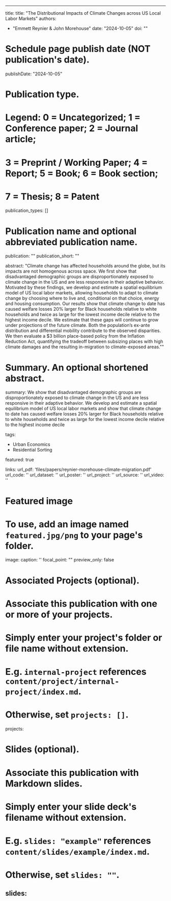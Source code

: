 




---
title: title: "The Distributional Impacts of Climate Changes across US Local Labor Markets"
authors:
- "Emmett Reynier & John Morehouse"
date:  "2024-10-05"
doi: ""

# Schedule page publish date (NOT publication's date).
publishDate:  "2024-10-05"

# Publication type.
# Legend: 0 = Uncategorized; 1 = Conference paper; 2 = Journal article;
# 3 = Preprint / Working Paper; 4 = Report; 5 = Book; 6 = Book section;
# 7 = Thesis; 8 = Patent
publication_types: []

# Publication name and optional abbreviated publication name.
publication: ""
publication_short: ""


abstract: "Climate change has affected households around the globe, but its impacts are not homogenous across space. We first show that disadvantaged demographic groups are disproportionately exposed to climate change in the US and are less responsive in their adaptive behavior. Motivated by these findings, we develop and estimate a spatial equilibrium model of US local labor markets, allowing households to adapt to climate change by choosing where to live and, conditional on that choice, energy and housing consumption. Our results show that climate change to date has caused welfare losses 20% larger for Black households relative to white households and twice as large for the lowest income decile relative to the highest income decile. We estimate that these gaps will continue to grow under projections of the future climate. Both the population’s ex-ante distribution and differential mobility contribute to the observed disparities. We then evaluate a $3 billion place-based policy from the Inflation Reduction Act, quantifying the tradeoff between subsizing places with high climate damages and the resulting in-migration to climate-exposed areas.""

# Summary. An optional shortened abstract.
summary: We show that disadvantaged demographic groups are disproportionately exposed to climate change in the US and are less responsive in their adaptive behavior. We develop and estimate a spatial equilibrium model of US local labor markets and show that climate change to date has caused welfare losses 20% larger for Black households relative to white households and twice as large for the lowest income decile relative to the highest income decile

tags:
- Urban Economics
- Residential Sorting

featured: true

links:
url_pdf: 'files/papers/reynier-morehouse-climate-migration.pdf'
url_code: ''
url_dataset: ''
url_poster: ''
url_project: ''
url_source: ''
url_video: ''

# Featured image
# To use, add an image named `featured.jpg/png` to your page's folder. 
image:
  caption: ''
  focal_point: ""
  preview_only: false

# Associated Projects (optional).
#   Associate this publication with one or more of your projects.
#   Simply enter your project's folder or file name without extension.
#   E.g. `internal-project` references `content/project/internal-project/index.md`.
#   Otherwise, set `projects: []`.
projects:

# Slides (optional).
#   Associate this publication with Markdown slides.
#   Simply enter your slide deck's filename without extension.
#   E.g. `slides: "example"` references `content/slides/example/index.md`.
#   Otherwise, set `slides: ""`.
slides: 
---

